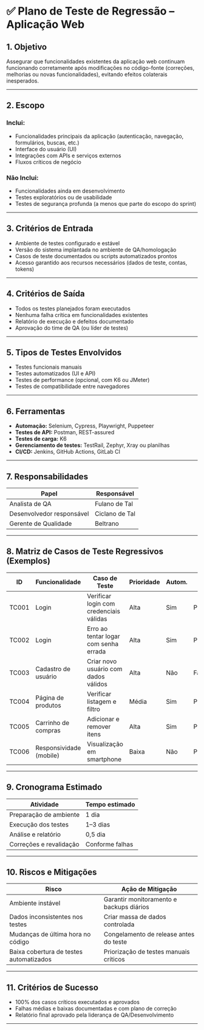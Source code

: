 # ✅ **Plano de Teste de Regressão – Aplicação Web**

## 1. **Objetivo**

Assegurar que funcionalidades existentes da aplicação web continuam funcionando corretamente após modificações no código-fonte (correções, melhorias ou novas funcionalidades), evitando efeitos colaterais inesperados.

---

## 2. **Escopo**

### Inclui:

* Funcionalidades principais da aplicação (autenticação, navegação, formulários, buscas, etc.)
* Interface do usuário (UI)
* Integrações com APIs e serviços externos
* Fluxos críticos de negócio

### Não Inclui:

* Funcionalidades ainda em desenvolvimento
* Testes exploratórios ou de usabilidade
* Testes de segurança profunda (a menos que parte do escopo do sprint)

---

## 3. **Critérios de Entrada**

* Ambiente de testes configurado e estável
* Versão do sistema implantada no ambiente de QA/homologação
* Casos de teste documentados ou scripts automatizados prontos
* Acesso garantido aos recursos necessários (dados de teste, contas, tokens)

---

## 4. **Critérios de Saída**

* Todos os testes planejados foram executados
* Nenhuma falha crítica em funcionalidades existentes
* Relatório de execução e defeitos documentado
* Aprovação do time de QA (ou líder de testes)

---

## 5. **Tipos de Testes Envolvidos**

* Testes funcionais manuais
* Testes automatizados (UI e API)
* Testes de performance (opcional, com K6 ou JMeter)
* Testes de compatibilidade entre navegadores

---

## 6. **Ferramentas**

* **Automação:** Selenium, Cypress, Playwright, Puppeteer
* **Testes de API:** Postman, REST-assured
* **Testes de carga:** K6
* **Gerenciamento de testes:** TestRail, Zephyr, Xray ou planilhas
* **CI/CD:** Jenkins, GitHub Actions, GitLab CI

---

## 7. **Responsabilidades**

| Papel                     | Responsável    |
| ------------------------- | -------------- |
| Analista de QA            | Fulano de Tal  |
| Desenvolvedor responsável | Ciclano de Tal |
| Gerente de Qualidade      | Beltrano       |

---

## 8. **Matriz de Casos de Teste Regressivos (Exemplos)**

| ID    | Funcionalidade          | Caso de Teste                           | Prioridade | Autom. | Status   |
| ----- | ----------------------- | --------------------------------------- | ---------- | ------ | -------- |
| TC001 | Login                   | Verificar login com credenciais válidas | Alta       | Sim    | Passou   |
| TC002 | Login                   | Erro ao tentar logar com senha errada   | Alta       | Sim    | Passou   |
| TC003 | Cadastro de usuário     | Criar novo usuário com dados válidos    | Alta       | Não    | Falhou   |
| TC004 | Página de produtos      | Verificar listagem e filtro             | Média      | Sim    | Passou   |
| TC005 | Carrinho de compras     | Adicionar e remover itens               | Alta       | Sim    | Passou   |
| TC006 | Responsividade (mobile) | Visualização em smartphone              | Baixa      | Não    | Pendente |

---

## 9. **Cronograma Estimado**

| Atividade               | Tempo estimado  |
| ----------------------- | --------------- |
| Preparação de ambiente  | 1 dia           |
| Execução dos testes     | 1–3 dias        |
| Análise e relatório     | 0,5 dia         |
| Correções e revalidação | Conforme falhas |

---

## 10. **Riscos e Mitigações**

| Risco                                   | Ação de Mitigação                        |
| --------------------------------------- | ---------------------------------------- |
| Ambiente instável                       | Garantir monitoramento e backups diários |
| Dados inconsistentes nos testes         | Criar massa de dados controlada          |
| Mudanças de última hora no código       | Congelamento de release antes do teste   |
| Baixa cobertura de testes automatizados | Priorização de testes manuais críticos   |

---

## 11. **Critérios de Sucesso**

* 100% dos casos críticos executados e aprovados
* Falhas médias e baixas documentadas e com plano de correção
* Relatório final aprovado pela liderança de QA/Desenvolvimento

---

